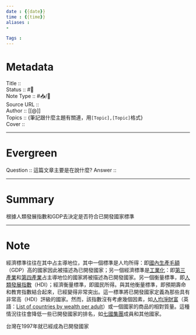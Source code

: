 ```yaml
---
date : {{date}}
time : {{time}}
aliases : 
-

Tags : 
---
```

# Metadata
Title :: <br>
Status :: #🌱 <br>
Note Type :: #📥/📰<br>
Source URL :: <br>
Author :: [[@]]<br>
Topics :: {筆記跟什麼主題有關連，用`[Topic],[Topic]`格式}<br>
Cover ::

---
# Evergreen
Question :: 這篇文章主要是在說什麼?
Answer ::

---

# Summary
根據人類發展指數和GDP去決定是否符合已開發國家標準

---

# Note

經濟標準往往在其中占主導地位，其中一個標準是人均所得：即[國內生產毛額](https://zh.m.wikipedia.org/wiki/%E5%9B%BD%E5%86%85%E7%94%9F%E4%BA%A7%E6%80%BB%E5%80%BC "國內生產毛額")（GDP）高的國家因此被描述為已開發國家；另一個經濟標準是[工業化](https://zh.m.wikipedia.org/wiki/%E5%B7%A5%E4%B8%9A%E5%8C%96 "工業化")：即[第三產業](https://zh.m.wikipedia.org/wiki/%E7%AC%AC%E4%B8%89%E4%BA%A7%E4%B8%9A "第三產業")和[第四產業](https://zh.m.wikipedia.org/wiki/%E7%AC%AC%E5%9B%9B%E4%BA%A7%E4%B8%9A "第四產業")占主導地位的國家將被描述為已開發國家。另一個衡量標準，即[人類發展指數](https://zh.m.wikipedia.org/wiki/%E4%BA%BA%E7%B1%BB%E5%8F%91%E5%B1%95%E6%8C%87%E6%95%B0 "人類發展指數")（HDI）；經濟衡量標準，即國民所得。與其他衡量標準，即預期壽命和教育指數結合起來，已經變得非常突出。這一標準將已開發國家定義為那些具有非常高（HDI）評級的國家。然而，該指數沒有考慮幾個因素，如[人均淨財富](https://zh.m.wikipedia.org/w/index.php?title=%E4%BA%BA%E5%9D%87%E5%87%80%E8%B4%A2%E5%AF%8C&action=edit&redlink=1 "人均淨財富（頁面不存在）")（英語：[List of countries by wealth per adult](https://en.wikipedia.org/wiki/List_of_countries_by_wealth_per_adult "en:List of countries by wealth per adult")）或一個國家的商品的相對質量。這種情況往往會降低一些已開發國家的排名，如[七國集團](https://zh.m.wikipedia.org/wiki/%E4%B8%83%E5%9B%BD%E9%9B%86%E5%9B%A2 "七國集團")成員和其他國家。

台灣在1997年就已經成為已開發國家